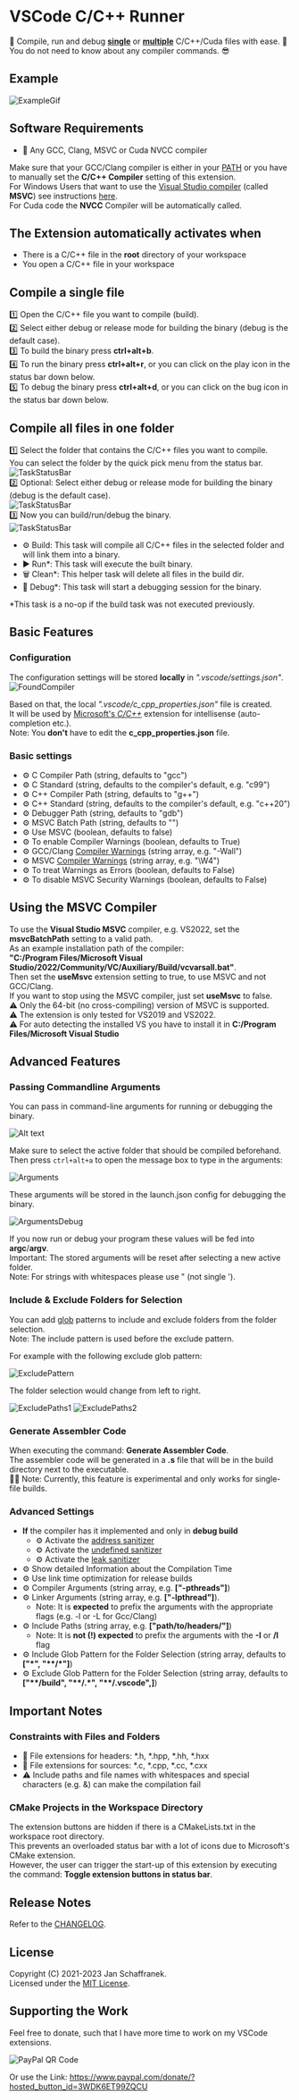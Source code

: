 # VSCode C/C++ Runner

🚀 Compile, run and debug [**single**](#compile-a-single-file) or [**multiple**](#compile-all-files-in-one-folder) C/C++/Cuda files with ease. 🚀  
You do not need to know about any compiler commands. 😎

## Example

![ExampleGif](./media/ExecuteTasks.gif?raw=true)

## Software Requirements

- 🔧 Any GCC, Clang, MSVC or Cuda NVCC compiler

Make sure that your GCC/Clang compiler is either in your [PATH](https://superuser.com/a/284351) or you have to manually set the **C/C++ Compiler** setting of this extension.  
For Windows Users that want to use the [Visual Studio compiler](https://visualstudio.microsoft.com/) (called **MSVC**) see instructions [here](#using-the-msvc-compiler).  
For Cuda code the **NVCC** Compiler will be automatically called.

## The Extension automatically activates when

- There is a C/C++ file in the **root** directory of your workspace
- You open a C/C++ file in your workspace

## Compile a single file

1️⃣ Open the C/C++ file you want to compile (build).  
2️⃣ Select either debug or release mode for building the binary (debug is the default case).  
3️⃣ To build the binary press **ctrl+alt+b**.  
4️⃣ To run the binary press **ctrl+alt+r**, or you can click on the play icon in the status bar down below.  
5️⃣ To debug the binary press **ctrl+alt+d**, or you can click on the bug icon in the status bar down below.  

## Compile all files in one folder

1️⃣ Select the folder that contains the C/C++ files you want to compile.  
You can select the folder by the quick pick menu from the status bar.  
![TaskStatusBar](./media/FolderStatusBar.png)  
2️⃣ Optional: Select either debug or release mode for building the binary (debug is the default case).  
![TaskStatusBar](./media/ModeStatusBar.png)  
3️⃣ Now you can build/run/debug the binary.  
![TaskStatusBar](./media/TaskStatusBar.png)

- ⚙️ Build: This task will compile all C/C++ files in the selected folder and will link them into a binary.  
- ▶️ Run*: This task will execute the built binary.  
- 🗑️ Clean*: This helper task will delete all files in the build dir.
- 🐞 Debug*: This task will start a debugging session for the binary.  

*This task is a no-op if the build task was not executed previously.

## Basic Features

### Configuration

The configuration settings will be stored **locally** in *".vscode/settings.json"*.  
![FoundCompiler](./media/Settings.png)  

Based on that, the local *".vscode/c_cpp_properties.json"* file is created.  
It will be used by [Microsoft's *C/C++*](https://code.visualstudio.com/docs/cpp/c-cpp-properties-schema-reference) extension for intellisense (auto-completion etc.).  
Note: You **don't** have to edit the **c_cpp_properties.json** file.  

### Basic settings

- ⚙️ C Compiler Path (string, defaults to \"gcc\")
- ⚙️ C Standard (string, defaults to the compiler's default, e.g. "c99")
- ⚙️ C++ Compiler Path (string, defaults to \"g++\")
- ⚙️ C++ Standard (string, defaults to the compiler's default, e.g. "c++20")
- ⚙️ Debugger Path (string, defaults to \"gdb\")
- ⚙️ MSVC Batch Path (string, defaults to \"\")
- ⚙️ Use MSVC (boolean, defaults to false)
- ⚙️ To enable Compiler Warnings (boolean, defaults to True)
- ⚙️ GCC/Clang [Compiler Warnings](https://clang.llvm.org/docs/DiagnosticsReference.html) (string array, e.g. "-Wall")
- ⚙️ MSVC [Compiler Warnings](https://learn.microsoft.com/en-us/cpp/error-messages/compiler-warnings/compiler-warnings-by-compiler-version?view=msvc-170) (string array, e.g. "\W4")
- ⚙️ To treat Warnings as Errors (boolean, defaults to False)
- ⚙️ To disable MSVC Security Warnings (boolean, defaults to False)

## Using the MSVC Compiler

To use the **Visual Studio MSVC** compiler, e.g. VS2022, set the **msvcBatchPath** setting to a valid path.  
As an example installation path of the compiler:  
**"C:/Program Files/Microsoft Visual Studio/2022/Community/VC/Auxiliary/Build/vcvarsall.bat"**.  
Then set the **useMsvc** extension setting to true, to use MSVC and not GCC/Clang.  
If you want to stop using the MSVC compiler, just set **useMsvc** to false.  
⚠️ Only the 64-bit (no cross-compiling) version of MSVC is supported.  
⚠️ The extension is only tested for VS2019 and VS2022.  
⚠️ For auto detecting the installed VS you have to install it in **C:/Program Files/Microsoft Visual Studio**

## Advanced Features

### Passing Commandline Arguments

You can pass in command-line arguments for running or debugging the binary.  

![Alt text](./media/cmdArgs.png)

Make sure to select the active folder that should be compiled beforehand.  
Then press `ctrl+alt+a` to open the message box to type in the arguments:

![Arguments](./media/arguments.png)

These arguments will be stored in the launch.json config for debugging the binary.  

![ArgumentsDebug](./media/argumentsDebug.png)

If you now run or debug your program these values will be fed into **argc**/**argv**.  
Important: The stored arguments will be reset after selecting a new active folder.  
Note: For strings with whitespaces please use \" (not single \').

### Include & Exclude Folders for Selection

You can add [glob](https://en.wikipedia.org/wiki/Glob_(programming)#Syntax) patterns to include and exclude folders from the folder selection.  
Note: The include pattern is used before the exclude pattern.

For example with the following exclude glob pattern:

![ExcludePattern](./media/excludePattern.png)

The folder selection would change from left to right.

![ExcludePaths1](./media/excludePaths1.png)
![ExcludePaths2](./media/excludePaths2.png)

### Generate Assembler Code

When executing the command: **Generate Assembler Code**.  
The assembler code will be generated in a **.s** file that will be in the build directory next to the executable.  
👷🏻 Note: Currently, this feature is experimental and only works for single-file builds.  

### Advanced Settings

- **If** the compiler has it implemented and only in **debug build**
  - ⚙️ Activate the [address sanitizer](https://clang.llvm.org/docs/AddressSanitizer.html)
  - ⚙️ Activate the [undefined sanitizer](https://clang.llvm.org/docs/UndefinedBehaviorSanitizer.html)
  - ⚙️ Activate the [leak sanitizer](https://clang.llvm.org/docs/LeakSanitizer.html)
- ⚙️ Show detailed Information about the Compilation Time
- ⚙️ Use link time optimization for release builds
- ⚙️ Compiler Arguments (string array, e.g. **\[\"-pthreads\"\]**)
- ⚙️ Linker Arguments (string array, e.g. **\[\"-lpthread\"\]**).
  - Note: It is **expected** to prefix the arguments with the appropriate flags (e.g. -l or -L for Gcc/Clang)
- ⚙️ Include Paths (string array, e.g. **\[\"path/to/headers/\"\]**)
  - Note: It is **not (!) expected** to prefix the arguments with the **-I** or **/I** flag
- ⚙️ Include Glob Pattern for the Folder Selection (string array, defaults to **["\*", "\*\*/\*"]**)
- ⚙️ Exclude Glob Pattern for the Folder Selection (string array, defaults to **["\*\*/build", "\*\*/.\*", "\*\*/.vscode",]**)

## Important Notes

### Constraints with Files and Folders

- 📝 File extensions for headers: \*.h, \*.hpp, \*.hh, \*.hxx
- 📝 File extensions for sources: \*.c, \*.cpp, \*.cc, \*.cxx
- ⚠️ Include paths and file names with whitespaces and special characters (e.g. &) can make the compilation fail

### CMake Projects in the Workspace Directory

The extension buttons are hidden if there is a CMakeLists.txt in the workspace root directory.  
This prevents an overloaded status bar with a lot of icons due to Microsoft's CMake extension.  
However, the user can trigger the start-up of this extension by executing the command: **Toggle extension buttons in status bar**.

## Release Notes

Refer to the [CHANGELOG](CHANGELOG.md).

## License

Copyright (C) 2021-2023 Jan Schaffranek.  
Licensed under the [MIT License](LICENSE).

## Supporting the Work

Feel free to donate, such that I have more time to work on my VSCode extension*s*.

![PayPal QR Code](./media/QR-Code.png)

Or use the Link: <https://www.paypal.com/donate/?hosted_button_id=3WDK6ET99ZQCU>
